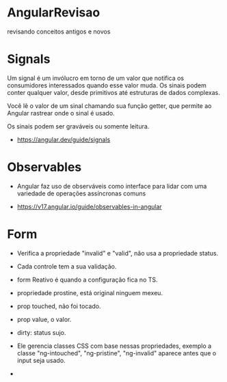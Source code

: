 # AngularRevisao
revisando conceitos antigos e novos

# Signals

 Um signal é um invólucro em torno de um valor que notifica os consumidores interessados ​​quando esse valor muda. Os sinais podem conter qualquer valor, desde primitivos até estruturas de dados complexas.

 Você lê o valor de um sinal chamando sua função getter, que permite ao Angular rastrear onde o sinal é usado.

 Os sinais podem ser graváveis ​​ou somente leitura.

 - https://angular.dev/guide/signals


# Observables

- Angular faz uso de observáveis ​​como interface para 
lidar com uma variedade de operações assíncronas comuns

- https://v17.angular.io/guide/observables-in-angular

# Form

 - Verifica a propriedade "invalid" e "valid", não 
 usa a propriedade status.

 - Cada controle tem a sua validação.

 - form Reativo é quando a configuração fica no TS.

 - propriedade prostine, está original ninguem mexeu.

 - prop touched, não foi tocado.

 - prop value, o valor.

 - dirty: status sujo.

 - Ele gerencia classes CSS com base nessas propriedades, 
 exemplo a classe "ng-intouched", "ng-pristine", "ng-invalid"
 aparece antes que o input seja usado.

 - 
